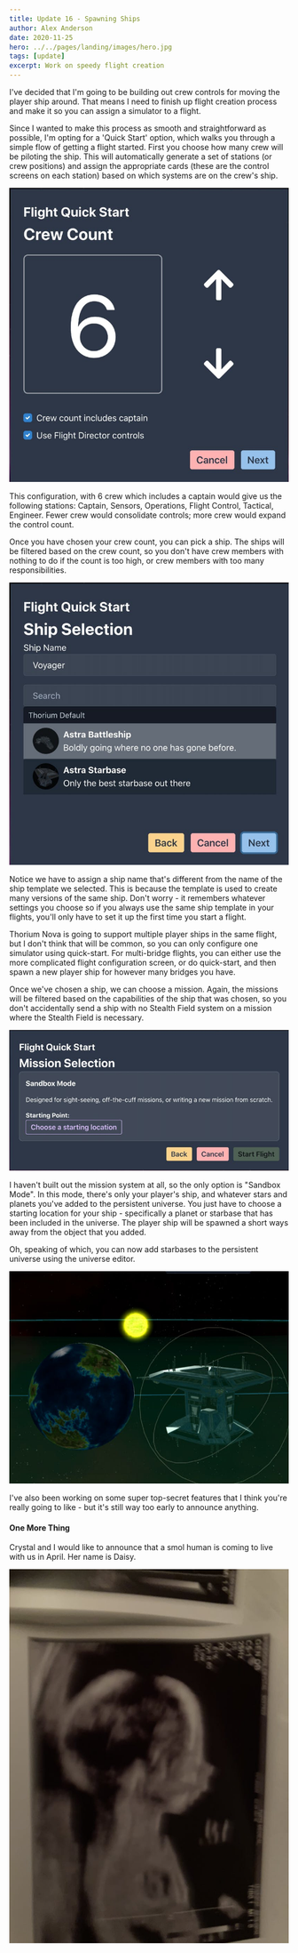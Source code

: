 ```yaml
---
title: Update 16 - Spawning Ships
author: Alex Anderson
date: 2020-11-25
hero: ../../pages/landing/images/hero.jpg
tags: [update]
excerpt: Work on speedy flight creation
---
```


I've decided that I'm going to be building out crew controls for moving the player ship around. That means I need to finish up flight creation process and make it so you can assign a simulator to a flight.

Since I wanted to make this process as smooth and straightforward as possible, I'm opting for a 'Quick Start' option, which walks you through a simple flow of getting a flight started. First you choose how many crew will be piloting the ship. This will automatically generate a set of stations (or crew positions) and assign the appropriate cards (these are the control screens on each station) based on which systems are on the crew's ship.

![Crew Count](images/1.jpeg)

This configuration, with 6 crew which includes a captain would give us the following stations: Captain, Sensors, Operations, Flight Control, Tactical, Engineer. Fewer crew would consolidate controls; more crew would expand the control count.

Once you have chosen your crew count, you can pick a ship. The ships will be filtered based on the crew count, so you don't have crew members with nothing to do if the count is too high, or crew members with too many responsibilities.

![Ship Selection](images/2.jpeg)

Notice we have to assign a ship name that's different from the name of the ship template we selected. This is because the template is used to create many versions of the same ship. Don't worry - it remembers whatever settings you choose so if you always use the same ship template in your flights, you'll only have to set it up the first time you start a flight.

Thorium Nova is going to support multiple player ships in the same flight, but I don't think that will be common, so you can only configure one simulator using quick-start. For multi-bridge flights, you can either use the more complicated flight configuration screen, or do quick-start, and then spawn a new player ship for however many bridges you have.

Once we've chosen a ship, we can choose a mission. Again, the missions will be filtered based on the capabilities of the ship that was chosen, so you don't accidentally send a ship with no Stealth Field system on a mission where the Stealth Field is necessary.

![Mission Selection](images/3.jpeg)

I haven't built out the mission system at all, so the only option is "Sandbox Mode". In this mode, there's only your player's ship, and whatever stars and planets you've added to the persistent universe. You just have to choose a starting location for your ship - specifically a planet or starbase that has been included in the universe. The player ship will be spawned a short ways away from the object that you added.

Oh, speaking of which, you can now add starbases to the persistent universe using the universe editor.

![Starbases](images/4.jpeg)

I've also been working on some super top-secret features that I think you're really going to like - but it's still way too early to announce anything.

#### One More Thing

Crystal and I would like to announce that a smol human is coming to live with us in April. Her name is Daisy.

![Bebe](images/bebe.jpeg)
